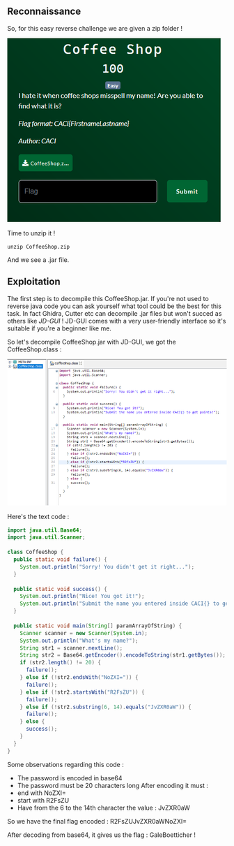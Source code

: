 ## Reconnaissance

So, for this easy reverse challenge we are given a zip folder !

![i2](coffee_shop.png)

Time to unzip it !

```
unzip CoffeeShop.zip
```

And we see a .jar file.
## Exploitation

The first step is to decompile this CoffeeShop.jar. If you're not used to reverse java code you can ask yourself what tool could be the best for this task. In fact Ghidra, Cutter etc can decompile .jar files but won't succed as others like _JD-GUI_ ! JD-GUI comes with a very user-friendly interface so it's suitable if you're a beginner like me.

So let's decompile CoffeeShop.jar with JD-GUI, we got the CoffeeShop.class :

![i2](code_cofee.png)

Here's the text code :

```java
import java.util.Base64;
import java.util.Scanner;

class CoffeeShop {
  public static void failure() {
    System.out.println("Sorry! You didn't get it right...");
  }
  
  public static void success() {
    System.out.println("Nice! You got it!");
    System.out.println("Submit the name you entered inside CACI{} to get points!");
  }
  
  public static void main(String[] paramArrayOfString) {
    Scanner scanner = new Scanner(System.in);
    System.out.println("What's my name?");
    String str1 = scanner.nextLine();
    String str2 = Base64.getEncoder().encodeToString(str1.getBytes());
    if (str2.length() != 20) {
      failure();
    } else if (!str2.endsWith("NoZXI=")) {
      failure();
    } else if (!str2.startsWith("R2FsZU")) {
      failure();
    } else if (!str2.substring(6, 14).equals("JvZXR0aW")) {
      failure();
    } else {
      success();
    } 
  }
}
```

Some observations regarding this code :
- The password is encoded in base64
- The password must be 20 characters long
After encoding it must :
- end with NoZXI=
- start with R2FsZU
- Have from the 6 to the 14th character the value : JvZXR0aW

So we have the final flag encoded :
R2FsZUJvZXR0aWNoZXI=

After decoding from base64, it gives us the flag : GaleBoetticher !
